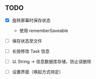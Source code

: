 ## TODO

- [x] 旋转屏幕时保存状态 
  - 使用 rememberSaveable
- [ ] 保存状态至文件
- [ ] 长按修改 Task 信息
- [ ] 以 String -> 信息数据库存储，防止误删除
- [ ] 设置界面（唤起方式待定）
 